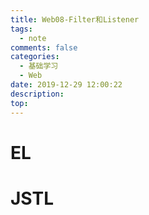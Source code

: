 ```yaml
---
title: Web08-Filter和Listener
tags:
  - note
comments: false
categories:
  - 基础学习
  - Web
date: 2019-12-29 12:00:22
description:
top:
---
```


# EL

# JSTL